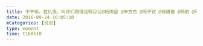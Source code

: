 ```yaml
---
title: 不干嘛，拉仇恨，叫你们跑得远啊😌😌@杨雨宙 @朱方杰 @周子钦 @徐婧璇 @杨航 @周炜成
date: 2016-09-24 16:05:10
mCategories: [说说]
type: moment
time: t160510
---
```


<div id="pics-20160924160510"></div>

<script src="/lib/moment/pics.js"></script>
<script>
var data = [
    {"link": "2016-09-24_000000.jpeg", "type": "shuoshuo"},
    {"link": "2016-09-24_000001.jpeg", "type": "shuoshuo"}
];
picsRender(data, "pics-20160924160510");
</script>

